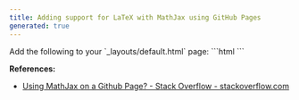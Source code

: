 ```yaml
---
title: Adding support for LaTeX with MathJax using GitHub Pages
generated: true
---
```


<div markdown="1" class="ans">
Add the following to your `_layouts/default.html` page:
```html
<script type="text/javascript" id="MathJax-script" async
  src="https://cdn.jsdelivr.net/npm/mathjax@3/es5/tex-mml-chtml.js">
</script>
```
</div>

**References:**
- [Using MathJax on a Github Page? - Stack Overflow - stackoverflow.com](https://stackoverflow.com/questions/34347818/using-mathjax-on-a-github-page)
